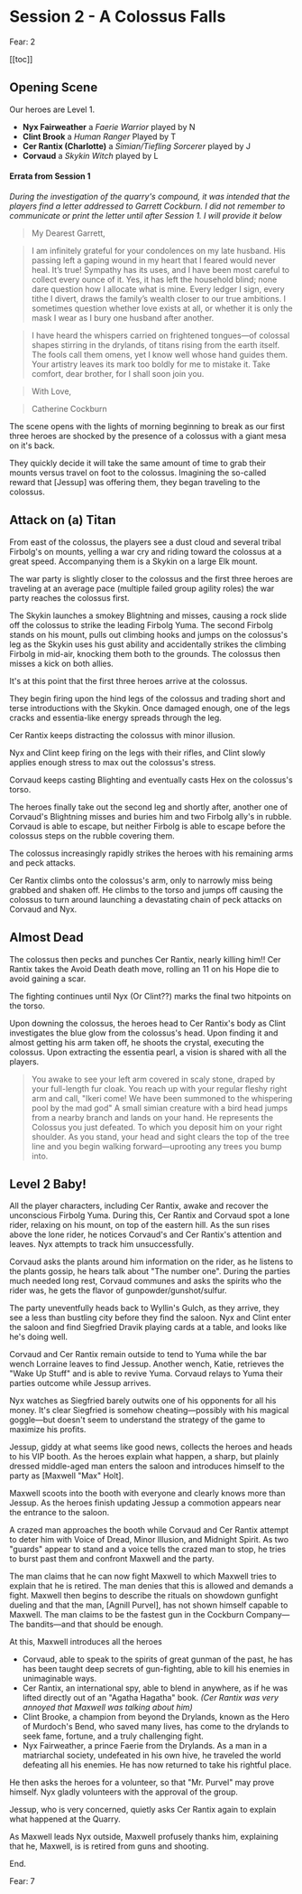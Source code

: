 <script setup>
import critical from '../critical.vue'
</script>

# Session 2 - A Colossus Falls

Fear: 2

[[toc]]

## Opening Scene

Our heroes are Level 1.

- **Nyx Fairweather** a _Faerie Warrior_ played by N
- **Clint Brook** a _Human Ranger_ Played by T
- **Cer Rantix (Charlotte)** a _Simian/Tiefling Sorcerer_ played by J
- **Corvaud** a _Skykin Witch_ played by L

#### Errata from Session 1
_During the investigation of the quarry's compound, it was intended that the players find a letter addressed to Garrett Cockburn.  I did not remember to communicate or print the letter until after Session 1.  I will provide it below_

> My Dearest Garrett,

> I am infinitely grateful for your condolences on my late husband.  His passing left a gaping wound in my heart that I feared would never heal.  It’s true! Sympathy has its uses, and I have been most careful to collect every ounce of it.  Yes, it has left the household blind; none dare question how I allocate what is mine.  Every ledger I sign, every tithe I divert, draws the family’s wealth closer to our true ambitions.  I sometimes question whether love exists at all, or whether it is only the mask I wear as I bury one husband after another.

> I have heard the whispers carried on frightened tongues—of colossal shapes stirring in the drylands, of titans rising from the earth itself. The fools call them omens, yet I know well whose hand guides them. Your artistry leaves its mark too boldly for me to mistake it. Take comfort, dear brother, for I shall soon join you.

> With Love,

>    Catherine Cockburn

The scene opens with the lights of morning beginning to break as our first three heroes are shocked by the presence of a colossus with a giant mesa on it's back.

They quickly decide it will take the same amount of time to grab their mounts versus travel on foot to the colossus.  Imagining the so-called reward that [Jessup] was offering them, they began traveling to the colossus.

## Attack on (a) Titan
From east of the colossus, the players see a dust cloud and several tribal Firbolg's on mounts, yelling a war cry and riding toward the colossus at a great speed.  Accompanying them is a Skykin on a large Elk mount.

The war party is slightly closer to the colossus and the first three heroes are traveling at an average pace (multiple failed group agility roles) the war party reaches the colossus first.

The Skykin launches a smokey Blightning and misses, causing a rock slide off the colossus to strike the leading Firbolg Yuma.  The second Firbolg stands on his mount, pulls out climbing hooks and jumps on the colossus's leg as the Skykin uses his gust ability and accidentally strikes the climbing Firbolg in mid-air, knocking them both to the grounds.  The colossus then misses a kick on both allies.

It's at this point that the first three heroes arrive at the colossus.

They begin firing upon the hind legs of the colossus and trading short and terse introductions with the Skykin.  Once damaged enough, one of the legs cracks and essentia-like energy spreads through the leg.

Cer Rantix keeps distracting the colossus with minor illusion.

Nyx and Clint keep firing on the legs with their rifles, and Clint slowly applies enough stress to max out the colossus's stress.

Corvaud keeps casting Blighting and eventually casts Hex on the colossus's torso.

The heroes finally take out the second leg and shortly after, another one of Corvaud's Blightning misses and buries him and two Firbolg ally's in rubble.  Corvaud is able to escape, but neither Firbolg is able to escape before the colossus steps on the rubble covering them.

The colossus increasingly rapidly strikes the heroes with his remaining arms and peck attacks.

Cer Rantix climbs onto the colossus's arm, only to narrowly miss being grabbed and shaken off.  He climbs to the torso and jumps off causing the colossus to turn around launching a devastating chain of peck attacks on Corvaud and Nyx.

## Almost Dead

The colossus then pecks and punches Cer Rantix, nearly killing him‼️ Cer Rantix takes the Avoid Death death move, rolling an 11 on his Hope die to avoid gaining a scar.

The fighting continues until Nyx (Or Clint??) marks the final two hitpoints on the torso.

Upon downing the colossus, the heroes head to Cer Rantix's body as Clint investigates the blue glow from the colossus's head.  Upon finding it and almost getting his arm taken off, he shoots the crystal, executing the colossus.  Upon extracting the essentia pearl, a vision is shared with all the players.

> You awake to see your left arm covered in scaly stone, draped by your full-length fur cloak.  You reach up with your regular fleshy right arm and call, "Ikeri come! We have been summoned to the whispering pool by the mad god"
> A small simian creature with a bird head jumps from a nearby branch and lands on your hand.  He represents the Colossus you just defeated.  To which you deposit him on your right shoulder.
> As you stand, your head and sight clears the top of the tree line and you begin walking forward—uprooting any trees you bump into.

## Level 2 Baby!

All the player characters, including Cer Rantix, awake and recover the unconscious Firbolg Yuma.  During this, Cer Rantix and Corvaud spot a lone rider, relaxing on his mount, on top of the eastern hill.  As the sun rises above the lone rider, he notices Corvaud's and Cer Rantix's attention and leaves.  Nyx attempts to track him unsuccessfully.

Corvaud asks the plants around him information on the rider, as he listens to the plants gossip, he hears talk about "The number one".  During the parties much needed long rest, Corvaud communes and asks the spirits who the rider was, he gets the flavor of gunpowder/gunshot/sulfur.

The party uneventfully heads back to Wyllin's Gulch, as they arrive, they see a less than bustling city before they find the saloon.  Nyx and Clint enter the saloon and find Siegfried Dravik playing cards at a table, and looks like he's doing well.

Corvaud and Cer Rantix remain outside to tend to Yuma while the bar wench Lorraine leaves to find Jessup.  Another wench, Katie, retrieves the "Wake Up Stuff" and is able to revive Yuma.  Corvaud relays to Yuma their parties outcome while Jessup arrives.

Nyx watches as Siegfried barely outwits one of his opponents for all his money.  It's clear Siegfried is somehow cheating—possibly with his magical goggle—but doesn't seem to understand the strategy of the game to maximize his profits.

Jessup, giddy at what seems like good news, collects the heroes and heads to his VIP booth.  As the heroes explain what happen, a sharp, but plainly dressed middle-aged man enters the saloon and introduces himself to the party as [Maxwell "Max" Holt].

Maxwell scoots into the booth with everyone and clearly knows more than Jessup.  As the heroes finish updating Jessup a commotion appears near the entrance to the saloon.

A crazed man approaches the booth while Corvaud and Cer Rantix attempt to deter him with Voice of Dread, Minor Illusion, and Midnight Spirit.  As two "guards" appear to stand and a voice tells the crazed man to stop, he tries to burst past them and confront Maxwell and the party.

The man claims that he can now fight Maxwell to which Maxwell tries to explain that he is retired.  The man denies that this is allowed and demands a fight.  Maxwell then begins to describe the rituals on showdown gunfight dueling and that the man, [Agnill Purvel], has not shown himself capable to Maxwell.  The man claims to be the fastest gun in the Cockburn Company—The bandits—and that should be enough.

At this, Maxwell introduces all the heroes
- Corvaud, able to speak to the spirits of great gunman of the past, he has has been taught deep secrets of gun-fighting, able to kill his enemies in unimaginable ways.
- Cer Rantix, an international spy, able to blend in anywhere, as if he was lifted directly out of an "Agatha Hagatha" book. _(Cer Rantix was very annoyed that Maxwell was talking about him)_
- Clint Brooke, a champion from beyond the Drylands, known as the Hero of Murdoch's Bend, who saved many lives, has come to the drylands to seek fame, fortune, and a truly challenging fight.
- Nyx Fairweather, a prince Faerie from the Drylands.  As a man in a matriarchal society, undefeated in his own hive, he traveled the world defeating all his enemies.  He has now returned to take his rightful place.

He then asks the heroes for a volunteer, so that "Mr. Purvel" may prove himself.  Nyx gladly volunteers with the approval of the group.

Jessup, who is very concerned, quietly asks Cer Rantix again to explain what happened at the Quarry.

As Maxwell leads Nyx outside, Maxwell profusely thanks him, explaining that he, Maxwell, is is retired from guns and shooting.

End.

Fear: 7
